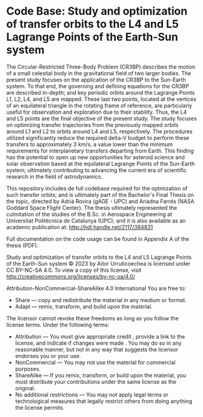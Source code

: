 # Code Base: Study and optimization of transfer orbits to the L4 and L5 Lagrange Points of the Earth-Sun system

The Circular-Restricted Three-Body Problem (CR3BP) describes the motion of a small celestial body in the gravitational field of two larger bodies. The present study focuses on the application of the CR3BP to the Sun-Earth system. To that end, the governing and defining equations for the CR3BP are described in-depth; and key periodic orbits around the Lagrange Points L1, L2, L4, and L5 are mapped. These last two points, located at the vertices of an equilateral triangle in the rotating frame of reference, are particularly useful for observation and exploration due to their stability. Thus, the L4 and L5 points are the final objective of the present study. The study focuses on optimizing transfer trajectories from the previously mapped orbits around L1 and L2 to orbits around L4 and L5, respectively. The procedures utilized significantly reduce the required delta-V budget to perform these transfers to approximately 3 km/s, a value lower than the minimum requirements for interplanetary transfers departing from Earth. This finding has the potential to open up new opportunities for asteroid science and solar observation based at the equilateral Lagrange Points of the Sun-Earth system; ultimately contributing to advancing the current era of scientific research in the field of astrodynamics.


This repository includes de full codebase required for the optmization of such transfer orbits; and is ultimately part of the Bachelor's Final Thesis on the topic, directed by Adrià Rovira (gAGE - UPC) and Ariadna Farrés (NASA Goddard Space Flight Center). The thesis ultimately represented the culmitation of the studies of the B.Sc. in Aerospace Engineering at Universitat Politècnica de Catalunya (UPC); and it is also available as an academic publication at: http://hdl.handle.net/2117/384831


Full documentation on the code usage can be found in Appendix A of the thesis (PDF). 



Study and optimization of transfer orbits to the L4 and L5 Lagrange Points of the Earth-Sun system © 2023 by Aitor Urruticoechea is licensed under CC BY-NC-SA 4.0. To view a copy of this license, visit http://creativecommons.org/licenses/by-nc-sa/4.0/

Attribution-NonCommercial-ShareAlike 4.0 International You are free to:
- Share — copy and redistribute the material in any medium or format.
- Adapt — remix, transform, and build upon the material.

The licensor cannot revoke these freedoms as long as you follow the license terms. Under the following terms:
- Attribution — You must give appropriate credit , provide a link to the license, and indicate if changes were made . You may do so in any reasonable manner, but not in any way that suggests the licensor endorses you or your use.
- NonCommercial — You may not use the material for commercial purposes.
- ShareAlike — If you remix, transform, or build upon the material, you must distribute your contributions under the same license as the original.
- No additional restrictions — You may not apply legal terms or technological measures that legally restrict others from doing anything the license permits.


